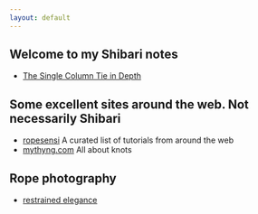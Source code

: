 ```yaml
---
layout: default
---
```


## Welcome to my Shibari notes ##

* [The Single Column Tie in Depth](https://rationaldom.com/shibari/notes_sct.html)

## Some excellent sites around the web. Not necessarily Shibari
* [ropesensi](https://ropesensei.com) A curated list of tutorials from around the web
* [mythyng.com](https://mythyng.wordpress.com) All about knots

## Rope photography

* [restrained elegance](https://restrainedelegance.com)
